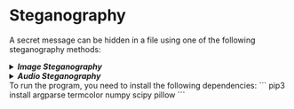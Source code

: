 # Steganography
A secret message can be hidden in a file using one of the following steganography methods:
<details><summary><b><i>Image Steganography</i></b></summary>
LSB approach by mapping each ASCII character (1 byte) into 3 pixels. Each bit of the ASCII character will modify the LSB bit of each RGB component value of the 3 pixels. The LSB of the 3rd component value of the last pixel will be <i>1</i> (odd number) if the message to be hidden is over, <i>0</i> otherwise (even number).
</details>
<details><summary><b><i>Audio Steganography</i></b></summary>
LSB approach by mapping each ASCII character (1 byte) into 9 samples of the audio file. Each bit of the ASCII character will modify the LSB bit of each sample. The LSB of the 9th sample will be <i>1</i> (odd number) if the message to be hidden is over, <i>0</i> otherwise (even number).
</details>
To run the program, you need to install the following dependencies:
```
pip3 install argparse termcolor numpy scipy pillow
```

